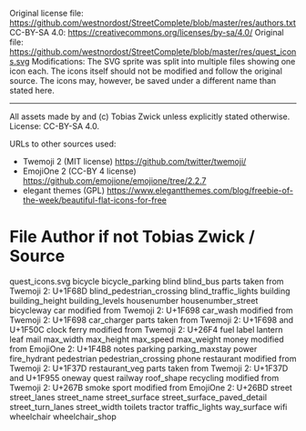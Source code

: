 Original license file: https://github.com/westnordost/StreetComplete/blob/master/res/authors.txt
CC-BY-SA 4.0: https://creativecommons.org/licenses/by-sa/4.0/
Original file: https://github.com/westnordost/StreetComplete/blob/master/res/quest_icons.svg
Modifications: The SVG sprite was split into multiple files showing one icon each. The icons itself should not be modified and follow the original source. The icons may, however, be saved under a different name than stated here.

----

All assets made by and (c) Tobias Zwick unless explicitly stated otherwise. License: CC-BY-SA 4.0.

URLs to other sources used:
 - Twemoji 2 (MIT license)		   https://github.com/twitter/twemoji/
 - EmojiOne 2 (CC-BY 4 license)	   https://github.com/emojione/emojione/tree/2.2.7
 - elegant themes (GPL)			   https://www.elegantthemes.com/blog/freebie-of-the-week/beautiful-flat-icons-for-free


File                            Author if not Tobias Zwick / Source
===============================================================================

quest_icons.svg
	bicycle
	bicycle_parking
	blind
	blind_bus					parts taken from Twemoji 2: U+1F68D
	blind_pedestrian_crossing
	blind_traffic_lights
	building
	building_height
	building_levels
	housenumber
	housenumber_street
	bicycleway
	car							modified from Twemoji 2: U+1F698
	car_wash					modified from Twemoji 2: U+1F698
	car_charger					parts taken from Twemoji 2: U+1F698 and U+1F50C
	clock
	ferry						modified from Twemoji 2: U+26F4
	fuel
	label
	lantern
	leaf
	mail
	max_width
	max_height
	max_speed
	max_weight
	money						modified from EmojiOne 2: U+1F4B8
	notes
	parking
	parking_maxstay
	power
    fire_hydrant
	pedestrian
	pedestrian_crossing
	phone
	restaurant					modified from Twemoji 2: U+1F37D
	restaurant_veg				parts taken from Twemoji 2: U+1F37D and U+1F955
	oneway
	quest
	railway
	roof_shape
	recycling					modified from Twemoji 2: U+267B
	smoke
	sport						modified from EmojiOne 2: U+26BD
	street
	street_lanes
	street_name
	street_surface
	street_surface_paved_detail
	street_turn_lanes
	street_width
	toilets
	tractor
	traffic_lights
	way_surface
	wifi
	wheelchair
	wheelchair_shop
